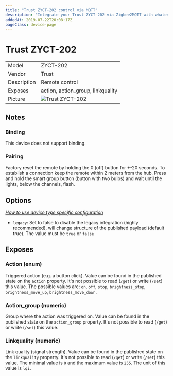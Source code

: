 ```yaml
---
title: "Trust ZYCT-202 control via MQTT"
description: "Integrate your Trust ZYCT-202 via Zigbee2MQTT with whatever smart home infrastructure you are using without the vendors bridge or gateway."
addedAt: 2019-07-22T20:08:17Z
pageClass: device-page
---
```


<!-- !!!! -->
<!-- ATTENTION: This file is auto-generated through docgen! -->
<!-- You can only edit the "Notes"-Section between the two comment lines "Notes BEGIN" and "Notes END". -->
<!-- Do not use h1 or h2 heading within "## Notes"-Section. -->
<!-- !!!! -->

# Trust ZYCT-202

|     |     |
|-----|-----|
| Model | ZYCT-202  |
| Vendor  | Trust  |
| Description | Remote control |
| Exposes | action, action_group, linkquality |
| Picture | ![Trust ZYCT-202](https://www.zigbee2mqtt.io/images/devices/ZYCT-202.jpg) |


<!-- Notes BEGIN: You can edit here. Add "## Notes" headline if not already present. -->
## Notes


### Binding
This device does not support binding.


### Pairing
Factory reset the remote by holding the 0 (off) button for +-20 seconds.
To establish a connection keep the remote within 2 meters from the hub.
Press and hold the smart group button (button with two bulbs) and wait until the lights, below the channels, flash.
<!-- Notes END: Do not edit below this line -->


## Options
*[How to use device type specific configuration](../guide/configuration/devices-groups.md#specific-device-options)*

* `legacy`: Set to false to disable the legacy integration (highly recommended), will change structure of the published payload (default true). The value must be `true` or `false`


## Exposes

### Action (enum)
Triggered action (e.g. a button click).
Value can be found in the published state on the `action` property.
It's not possible to read (`/get`) or write (`/set`) this value.
The possible values are: `on`, `off`, `stop`, `brightness_stop`, `brightness_move_up`, `brightness_move_down`.

### Action_group (numeric)
Group where the action was triggered on.
Value can be found in the published state on the `action_group` property.
It's not possible to read (`/get`) or write (`/set`) this value.

### Linkquality (numeric)
Link quality (signal strength).
Value can be found in the published state on the `linkquality` property.
It's not possible to read (`/get`) or write (`/set`) this value.
The minimal value is `0` and the maximum value is `255`.
The unit of this value is `lqi`.

